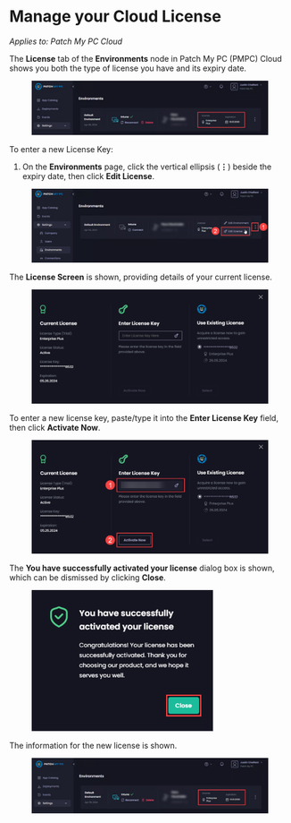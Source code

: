 # Manage your Cloud License

_Applies to: Patch My PC Cloud_

The **License** tab of the **Environments** node in Patch My PC (PMPC) Cloud shows you both the type of license you have and its expiry date.

<figure><img src="/_images/gitbook/image%20%282573%29.png" alt="“License” tab of the “Environments” page showing your license type and expiry" width="563"><figcaption></figcaption></figure>

To enter a new License Key:

1. On the **Environments** page, click the vertical ellipsis (**⋮**) beside the expiry date, then click **Edit License**.

<figure><img src="/_images/gitbook/image%20%282574%29.png" alt="Clicking the vertical ellipsis (⋮) beside the expiry date, then click “Edit License”" width="563"><figcaption></figcaption></figure>

The **License Screen** is shown, providing details of your current license.

<figure><img src="/_images/gitbook/image%20%28854%29.png" alt="“License screen” showing details of your current license " width="563"><figcaption></figcaption></figure>

To enter a new license key, paste/type it into the **Enter License Key** field, then click **Activate Now**.

<figure><img src="/_images/gitbook/image%20%28855%29.png" alt="Entering a new license key" width="563"><figcaption></figcaption></figure>

The **You have successfully activated your license** dialog box is shown, which can be dismissed by clicking **Close**.

<figure><img src="/_images/gitbook/image%20%28856%29.png" alt="“You have successfully activated your license” dialog box" width="325"><figcaption></figcaption></figure>

The information for the new license is shown.

<figure><img src="/_images/gitbook/image%20%282575%29.png" alt="Information for the new license." width="563"><figcaption></figcaption></figure>
